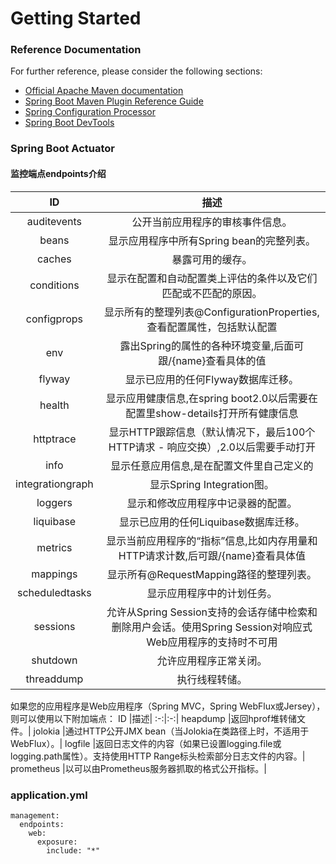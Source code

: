 # Getting Started

### Reference Documentation
For further reference, please consider the following sections:

* [Official Apache Maven documentation](https://maven.apache.org/guides/index.html)
* [Spring Boot Maven Plugin Reference Guide](https://docs.spring.io/spring-boot/docs/2.2.4.RELEASE/maven-plugin/)
* [Spring Configuration Processor](https://docs.spring.io/spring-boot/docs/2.2.4.RELEASE/reference/htmlsingle/#configuration-metadata-annotation-processor)
* [Spring Boot DevTools](https://docs.spring.io/spring-boot/docs/2.2.4.RELEASE/reference/htmlsingle/#using-boot-devtools)


### Spring Boot Actuator
#### **监控端点endpoints介绍**
ID	|描述|
:-:|:-:|
auditevents |	公开当前应用程序的审核事件信息。|
beans	|显示应用程序中所有Spring bean的完整列表。|
caches	|暴露可用的缓存。
conditions	|显示在配置和自动配置类上评估的条件以及它们匹配或不匹配的原因。|
configprops	|显示所有的整理列表@ConfigurationProperties,查看配置属性，包括默认配置|
env	|露出Spring的属性的各种环境变量,后面可跟/{name}查看具体的值|
flyway	|显示已应用的任何Flyway数据库迁移。|
health	|显示应用健康信息,在spring boot2.0以后需要在配置里show-details打开所有健康信息|
httptrace	|显示HTTP跟踪信息（默认情况下，最后100个HTTP请求 - 响应交换）,2.0以后需要手动打开|
info	|显示任意应用信息,是在配置文件里自己定义的|
integrationgraph	|显示Spring Integration图。|
loggers	|显示和修改应用程序中记录器的配置。|
liquibase	|显示已应用的任何Liquibase数据库迁移。|
metrics	|显示当前应用程序的“指标”信息,比如内存用量和HTTP请求计数,后可跟/{name}查看具体值|
mappings	|显示所有@RequestMapping路径的整理列表。|
scheduledtasks	|显示应用程序中的计划任务。|
sessions	|允许从Spring Session支持的会话存储中检索和删除用户会话。使用Spring Session对响应式Web应用程序的支持时不可用|
shutdown	|允许应用程序正常关闭。|
threaddump	|执行线程转储。|

如果您的应用程序是Web应用程序（Spring MVC，Spring WebFlux或Jersey），则可以使用以下附加端点：
ID	|描述|
:-:|:-:|
heapdump	|返回hprof堆转储文件。|
jolokia	|通过HTTP公开JMX bean（当Jolokia在类路径上时，不适用于WebFlux）。|
logfile	|返回日志文件的内容（如果已设置logging.file或logging.path属性）。支持使用HTTP Range标头检索部分日志文件的内容。|
prometheus	|以可以由Prometheus服务器抓取的格式公开指标。|

### application.yml
```
management:
  endpoints:
    web:
      exposure:
        include: "*"
```



